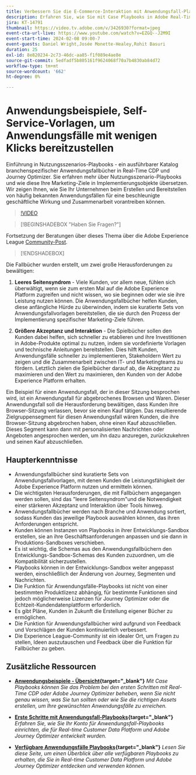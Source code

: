 ```yaml
---
title: Verbessern Sie die E-Commerce-Interaktion mit Anwendungsfall-Playbooks und Self-Service-Vorlagen, um E-Commerce-Anwendungsfälle mit wenigen Klicks bereitzustellen.
description: Erfahren Sie, wie Sie mit Case Playbooks in Adobe Real-Time CDP und Adobe Journey Optimizer problemlos bereitstellen und das E-Commerce-Kundenmanagement verbessern können.
jira: KT-14791
thumbnail: https://video.tv.adobe.com/v/3426930?format=jpeg
event-cta-url-live: https://www.youtube.com/watch?v=EZGQ--J2M9I
event-start-time: 2024-02-08 09:00-7
event-guests: Daniel Wright,Josée Monette-Healey,Rohit Basuri
duration: 25
exl-id: 8e820234-2c73-46dc-aa85-f1f089e4ae8e
source-git-commit: 5edfadf5b805161f9624068f70a7b4830ab84d72
workflow-type: tm+mt
source-wordcount: '662'
ht-degree: 0%

---
```


# Anwendungsbeispiele, Self-Service-Vorlagen, um Anwendungsfälle mit wenigen Klicks bereitzustellen

Einführung in Nutzungsszenarios-Playbooks - ein ausführbarer Katalog branchenspezifischer Anwendungsfallbücher in Real-Time CDP und Journey Optimizer. Sie erfahren mehr über Nutzungsszenario-Playbooks und wie diese Ihre Marketing-Ziele in Implementierungsobjekte übersetzen. Wir zeigen Ihnen, wie Sie Ihr Unternehmen beim Erstellen und Bereitstellen von häufig bekannten Anwendungsfällen für eine beschleunigte geschäftliche Wirkung und Zusammenarbeit vorantreiben können.

>[!VIDEO](https://video.tv.adobe.com/v/3426930/?quality=12&learn=on)

>[!BEGINSHADEBOX &quot;Haben Sie Fragen?&quot;]

Fortsetzung der Beratungen über dieses Thema über die Adobe Experience League [Community-Post](https://experienceleaguecommunities.adobe.com/t5/adobe-experience-platform/experience-league-live-post-session-discussion-use-case/m-p/651643#M488).

>[!ENDSHADEBOX]

Die Fallbücher wurden erstellt, um zwei große Herausforderungen zu bewältigen:

1. **Leeres Seitensyndrom** - Viele Kunden, vor allem neue, fühlen sich überwältigt, wenn sie zum ersten Mal auf die Adobe Experience Platform zugreifen und nicht wissen, wo sie beginnen oder wie sie ihre Leistung nutzen können. Die Anwendungsfallbücher helfen Kunden, diese anfängliche Hürde zu überwinden, indem sie kuratierte Sets von Anwendungsfallvorlagen bereitstellen, die sie durch den Prozess der Implementierung spezifischer Marketing-Ziele führen.

1. **Größere Akzeptanz und Interaktion** - Die Spielbücher sollen den Kunden dabei helfen, sich schneller zu etablieren und ihre Investitionen in Adobe-Produkte optimal zu nutzen, indem sie vordefinierte Vorlagen und technische Anleitungen bereitstellen.  Dies hilft Kunden, Anwendungsfälle schneller zu implementieren, Stakeholdern Wert zu zeigen und die Zusammenarbeit zwischen IT- und Marketingteams zu fördern.  Letztlich zielen die Spielbücher darauf ab, die Akzeptanz zu maximieren und den Wert zu maximieren, den Kunden von der Adobe Experience Platform erhalten.

Ein Beispiel für einen Anwendungsfall, der in dieser Sitzung besprochen wird, ist ein Anwendungsfall für abgebrochenes Browsen und Waren. Dieser Anwendungsfall soll die Herausforderung bewältigen, dass Kunden ihre Browser-Sitzung verlassen, bevor sie einen Kauf tätigen. Das resultierende Zielgruppensegment für diesen Anwendungsfall wären Kunden, die ihre Browser-Sitzung abgebrochen haben, ohne einen Kauf abzuschließen. Dieses Segment kann dann mit personalisierten Nachrichten oder Angeboten angesprochen werden, um ihn dazu anzuregen, zurückzukehren und seinen Kauf abzuschließen.

## Haupterkenntnisse

* Anwendungsfallbücher sind kuratierte Sets von Anwendungsfallvorlagen, mit denen Kunden die Leistungsfähigkeit der Adobe Experience Platform nutzen und ermitteln können.
* Die wichtigsten Herausforderungen, die mit Fallbüchern angegangen werden sollen, sind das &quot;leere Seitensyndrom&quot;und die Notwendigkeit einer stärkeren Akzeptanz und Interaktion über Tools hinweg.
* Anwendungsfallbücher werden nach Branche und Anwendung sortiert, sodass Kunden das jeweilige Playbook auswählen können, das ihren Anforderungen entspricht.
* Kunden können Instanzen von Playbooks in ihrer Entwicklungs-Sandbox erstellen, sie an ihre Geschäftsanforderungen anpassen und sie dann in Produktions-Sandboxes verschieben.
* Es ist wichtig, die Schemas aus den Anwendungsfallbüchern den Entwicklungs-Sandbox-Schemas des Kunden zuzuordnen, um die Kompatibilität sicherzustellen.
* Playbooks können in der Entwicklungs-Sandbox weiter angepasst werden, einschließlich der Änderung von Journey, Segmenten und Nachrichten.
* Die Funktion für Anwendungsfälle-Playbooks ist nicht von einer bestimmten Produktlizenz abhängig, für bestimmte Funktionen sind jedoch möglicherweise Lizenzen für Journey Optimizer oder die Echtzeit-Kundendatenplattform erforderlich.
* Es gibt Pläne, Kunden in Zukunft die Erstellung eigener Bücher zu ermöglichen.
* Die Funktion für Anwendungsfallbücher wird aufgrund von Feedback und Vorschlägen der Kunden kontinuierlich verbessert.
* Die Experience League-Community ist ein idealer Ort, um Fragen zu stellen, Ideen auszutauschen und Feedback über die Funktion für Fallbücher zu geben.

## Zusätzliche Ressourcen

* **[Anwendungsbeispiele - Übersicht](https://experienceleague.adobe.com/docs/experience-platform/use-case-playbooks/playbooks/overview.html){target="_blank"}**
  *Mit Case Playbooks können Sie das Problem bei den ersten Schritten mit Real-Time CDP oder Adobe Journey Optimizer beheben, wenn Sie nicht genau wissen, was Sie tun sollten oder wie Sie die richtigen Assets erstellen, um Ihre gewünschten Anwendungsfälle zu erreichen.*

* **[Erste Schritte mit Anwendungsfall-Playbooks](https://experienceleague.adobe.com/docs/experience-platform/use-case-playbooks/playbooks/get-started.html?lang=de){target="_blank"}**
  *Erfahren Sie, wie Sie Ihr Konto für Anwendungsfall-Playbooks einrichten, die für Real-time Customer Data Platform und Adobe Journey Optimizer entwickelt wurden.*

* **[Verfügbare Anwendungsfälle Playbooks](https://experienceleague.adobe.com/docs/experience-platform/use-case-playbooks/playbooks/playbooks-list.html?lang=de){target="_blank"}**
  *Lesen Sie diese Seite, um einen Überblick über alle verfügbaren Playbooks zu erhalten, die Sie in Real-time Customer Data Platform und Adobe Journey Optimizer entdecken und verwenden können.*